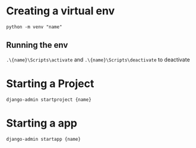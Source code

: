# Creating a virtual env
```python -m venv "name"```
## Running the env
```.\{name}\Scripts\activate``` and ```.\{name}\Scripts\deactivate``` to deactivate
# Starting a Project
```django-admin startproject {name}```
# Starting a app
```django-admin startapp {name}```
